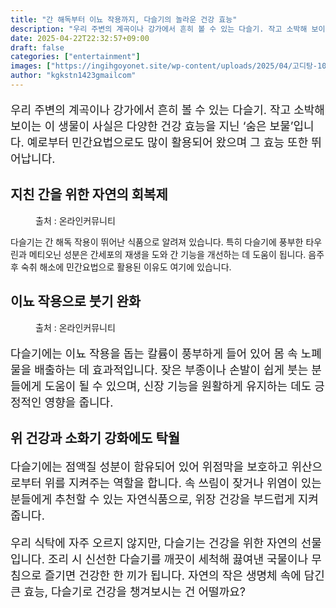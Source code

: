 ```yaml
---
title: "간 해독부터 이뇨 작용까지, 다슬기의 놀라운 건강 효능"
description: "우리 주변의 계곡이나 강가에서 흔히 볼 수 있는 다슬기. 작고 소박해 보이는 이 생물이 사실은 다양한 건강 효능을 지닌 ‘숨은 보물’입니다. 예로부터 민간요법으로도 많이 활용되어 왔으며 그 효능 또한 뛰어납니다."
date: 2025-04-22T22:32:57+09:00
draft: false
categories: ["entertainment"]
images: ["https://ingihgoyonet.site/wp-content/uploads/2025/04/고디탕-1024x683.png", "https://ingihgoyonet.site/wp-content/uploads/2025/04/다슬기-1024x683.png"]
author: "kgkstn1423gmailcom"
---
```


<p style="font-size:18px">우리 주변의 계곡이나 강가에서 흔히 볼 수 있는 다슬기. 작고 소박해 보이는 이 생물이 사실은 다양한 건강 효능을 지닌 ‘숨은 보물’입니다. 예로부터 민간요법으로도 많이 활용되어 왔으며 그 효능 또한 뛰어납니다.</p> <h2 >지친 간을 위한 자연의 회복제</h2> <figure ><img src="https://ingihgoyonet.site/wp-content/uploads/2025/04/고디탕-1024x683.png" alt="" /><figcaption >출처 : 온라인커뮤니티</figcaption></figure> <p>다슬기는 간 해독 작용이 뛰어난 식품으로 알려져 있습니다. 특히 다슬기에 풍부한 타우린과 메티오닌 성분은 간세포의 재생을 도와 간 기능을 개선하는 데 도움이 됩니다. 음주 후 숙취 해소에 민간요법으로 활용된 이유도 여기에 있습니다.</p> <h2 >이뇨 작용으로 붓기 완화</h2> <figure ><img src="https://ingihgoyonet.site/wp-content/uploads/2025/04/다슬기-1024x683.png" alt="" style="aspect-ratio:16/9;object-fit:cover"/><figcaption >출처 : 온라인커뮤니티</figcaption></figure> <p style="font-size:18px">다슬기에는 이뇨 작용을 돕는 칼륨이 풍부하게 들어 있어 몸 속 노폐물을 배출하는 데 효과적입니다. 잦은 부종이나 손발이 쉽게 붓는 분들에게 도움이 될 수 있으며, 신장 기능을 원활하게 유지하는 데도 긍정적인 영향을 줍니다.</p> <h2 >위 건강과 소화기 강화에도 탁월</h2> <p style="font-size:18px">다슬기에는 점액질 성분이 함유되어 있어 위점막을 보호하고 위산으로부터 위를 지켜주는 역할을 합니다. 속 쓰림이 잦거나 위염이 있는 분들에게 추천할 수 있는 자연식품으로, 위장 건강을 부드럽게 지켜줍니다.</p> <p style="font-size:18px">우리 식탁에 자주 오르지 않지만, 다슬기는 건강을 위한 자연의 선물입니다. 조리 시 신선한 다슬기를 깨끗이 세척해 끓여낸 국물이나 무침으로 즐기면 건강한 한 끼가 됩니다. 자연의 작은 생명체 속에 담긴 큰 효능, 다슬기로 건강을 챙겨보시는 건 어떨까요?</p>